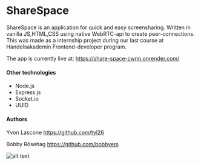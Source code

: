 # ShareSpace

ShareSpace is an application for quick and easy screensharing. Written in vanilla JS,HTML,CSS using native WebRTC-api to create peer-connections. This was made as a internship project during our last course at Handelsakademin Frontend-developer program.

The app is currently live at: https://share-space-cwnn.onrender.com/

#### Other technologies

- Node.js
- Express.js
- Socket.io
- UUID

#### Authors

Yvon Lascone https://github.com/tyl26

Bobby Rösehag https://github.com/bobbyem

![alt text]([http://url/to/img.png](https://share-space-cwnn.onrender.com/img/v3.png))
